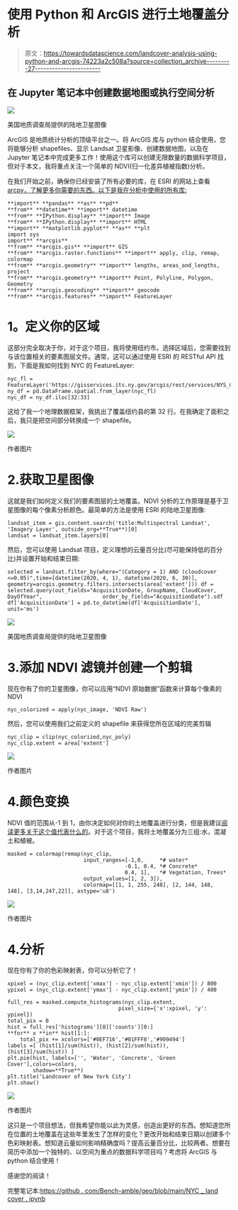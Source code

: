 # 使用 Python 和 ArcGIS 进行土地覆盖分析

> 原文：<https://towardsdatascience.com/landcover-analysis-using-python-and-arcgis-74223a2c508a?source=collection_archive---------27----------------------->

## 在 Jupyter 笔记本中创建数据地图或执行空间分析

![](img/f6782b2f389b89b7c48be5c0ab1bc3a3.png)

美国地质调查局提供的陆地卫星图像

ArcGIS 是地质统计分析的顶级平台之一。将 ArcGIS 库与 python 结合使用，您将能够分析 shapefiles、显示 Landsat 卫星影像、创建数据地图，以及在 Jupyter 笔记本中完成更多工作！使用这个库可以创建无限数量的数据科学项目，但对于本文，我将重点关注一个简单的 NDVI(归一化差异植被指数)分析。

在我们开始之前，确保你已经安装了所有必要的库，在 ESRI 的网站上查看 [arcpy，了解更多你需要的东西。以下是我在分析中使用的所有库:](https://pro.arcgis.com/en/pro-app/latest/arcpy/get-started/what-is-arcpy-.htm)

```
**import** **pandas** **as** **pd**
**from** **datetime** **import** datetime
**from** **IPython.display** **import** Image
**from** **IPython.display** **import** HTML
**import** **matplotlib.pyplot** **as** **plt
import sys
import** **arcgis**
**from** **arcgis.gis** **import** GIS
**from** **arcgis.raster.functions** **import** apply, clip, remap, colormap
**from** **arcgis.geometry** **import** lengths, areas_and_lengths, project
**from** **arcgis.geometry** **import** Point, Polyline, Polygon, Geometry
**from** **arcgis.geocoding** **import** geocode
**from** **arcgis.features** **import** FeatureLayer
```

# **1。定义你的区域**

这部分完全取决于你，对于这个项目，我将使用纽约市。选择区域后，您需要找到与该位置相关的要素图层文件。通常，这可以通过使用 ESRI 的 RESTful API 找到，下面是我如何找到 NYC 的 FeatureLayer:

```
nyc_fl = FeatureLayer('https://gisservices.its.ny.gov/arcgis/rest/services/NYS_Civil_Boundaries/FeatureServer/4')
ny_df = pd.DataFrame.spatial.from_layer(nyc_fl)
nyc_df = ny_df.iloc[32:33]
```

这给了我一个地理数据框架，我挑出了覆盖纽约县的第 32 行。在我确定了面积之后，我只是把空间部分转换成一个 shapefile。

![](img/65a95468835aecb998677dc8bdba8929.png)

作者图片

# 2.获取卫星图像

这就是我们如何定义我们的要素图层的土地覆盖。NDVI 分析的工作原理是基于卫星图像的每个像素分析颜色。最简单的方法是使用 ESRI 的陆地卫星图像:

```
landsat_item = gis.content.search('title:Multispectral Landsat', 'Imagery Layer', outside_org=**True**)[0]
landsat = landsat_item.layers[0]
```

然后，您可以使用 Landsat 项目，定义理想的云量百分比(尽可能保持低的百分比)并设置开始和结束日期:

```
selected = landsat.filter_by(where="(Category = 1) AND (cloudcover <=0.05)",time=[datetime(2020, 4, 1), datetime(2020, 6, 30)],                              geometry=arcgis.geometry.filters.intersects(area['extent'])) df = selected.query(out_fields="AcquisitionDate, GroupName, CloudCover, DayOfYear",                   order_by_fields="AcquisitionDate").sdf df['AcquisitionDate'] = pd.to_datetime(df['AcquisitionDate'], unit='ms')
```

![](img/bdb91a5cd76672753e7d91b5142707df.png)

美国地质调查局提供的陆地卫星图像

# 3.添加 NDVI 滤镜并创建一个剪辑

现在你有了你的卫星图像，你可以应用“NDVI 原始数据”函数来计算每个像素的 NDVI

```
nyc_colorized = apply(nyc_image, 'NDVI Raw')
```

然后，您可以使用我们之前定义的 shapefile 来获得您所在区域的完美剪辑

```
nyc_clip = clip(nyc_colorized,nyc_poly)
nyc_clip.extent = area['extent']
```

![](img/80a359f527b2ca5b33d95afedc9e7652.png)

作者图片

# 4.颜色变换

NDVI 值的范围从-1 到 1，由你决定如何对你的土地覆盖进行分类，但是我建议[阅读更多关于这个值代表什么的](https://gisgeography.com/ndvi-normalized-difference-vegetation-index/)。对于这个项目，我将土地覆盖分为三组:水，混凝土和植被。

```
masked = colormap(remap(nyc_clip, 
                        input_ranges=[-1,0,     *# water*
                                     -0.1, 0.4, *# Concrete*
                                     0.4, 1],   *# Vegetation, Trees* 
                        output_values=[1, 2, 3]),
                        colormap=[[1, 1, 255, 248], [2, 144, 148, 148], [3,14,247,22]], astype='u8')
```

![](img/2170a1642fa77094db9fedc5eee8dec1.png)

作者图片

# 4.分析

现在你有了你的色彩映射表，你可以分析它了！

```
xpixel = (nyc_clip.extent['xmax'] - nyc_clip.extent['xmin']) / 800
ypixel = (nyc_clip.extent['ymax'] - nyc_clip.extent['ymin']) / 400

full_res = masked.compute_histograms(nyc_clip.extent,
                                   pixel_size={'x':xpixel, 'y': ypixel})
total_pix = 0
hist = full_res['histograms'][0]['counts'][0:]
**for** x **in** hist[1:]:
    total_pix += xcolors=['#0EF716','#01FFF8','#909494']
labels =[ (hist[1]/sum(hist)), (hist[2]/sum(hist)), (hist[3]/sum(hist)) ]
plt.pie(hist, labels=['', 'Water', 'Concrete', 'Green Cover'],colors=colors,
        shadow=**True**)
plt.title('Landcover of New York City')
plt.show()
```

![](img/5873a1ead4d3dd15945a3f10bfbda0bc.png)

作者图片

这只是一个项目想法，但我希望你能以此为灵感，创造出更好的东西。想知道您所在位置的土地覆盖在这些年里发生了怎样的变化？更改开始和结束日期以创建多个色彩映射表。想知道云量如何影响精确度吗？提高云量百分比，比较两者。想要在简历中添加一个独特的、以空间为重点的数据科学项目吗？考虑将 ArcGIS 与 python 结合使用！

感谢您的阅读！

完整笔记本:[https://github . com/Bench-amble/geo/blob/main/NYC _ land cover . ipynb](https://github.com/Bench-amblee/geo/blob/main/nyc_landcover.ipynb)